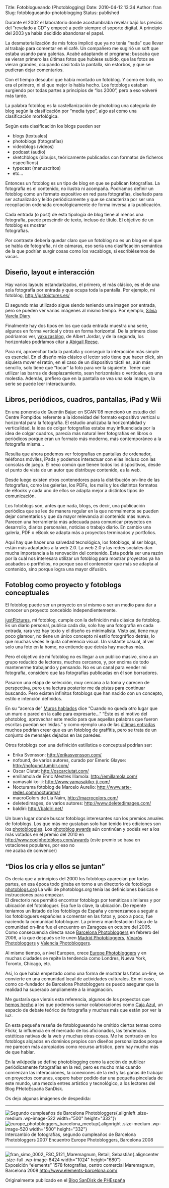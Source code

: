 Title: Fotoblogueando (Photoblogging)
Date: 2010-04-12 13:34
Author: fran
Slug: fotoblogueando-photoblogging
Status: published

Durante el 2002 el laboratorio donde acostumbraba revelar bajó los precios del “revelado a CD” y empecé a pedir siempre el soporte digital. A principio del 2003 ya había decidido abandonar el papel.

La desmaterialización de mis fotos implicó que ya no tenía “nada” que llevar al trabajo para comentar en el café. Un compañero me sugirió un soft que estaba usando para galerías. Acabé adaptando el programa; buscaba que se vieran primero las últimas fotos que hubiese subido, que las fotos se vieran grandes, ocupando casi toda la pantalla, sin estorbos, y que se pudieran dejar comentarios.

Con el tiempo descubrí que había montado un fotoblog. Y como en todo, no era el primero, ni el que mejor lo había hecho. Los fotoblogs estaban surgiendo por todas partes a principios de “los 2000”, pero a eso volveré más tarde.

La palabra fotoblog es la castellanización de photoblog una categoría de blog según la clasificación por “media type”, algo así como una clasificación morfológica.

Según esta clasificación los blogs pueden ser

-   blogs (textuales)
-   photoblogs (fotografías)
-   videoblogs (vídeos)
-   podcast (audio)
-   sketchblogs (dibujos, teóricamente publicados con formatos de ficheros específicos)
-   typecast (manuscritos)
-   etc...

Entonces un fotoblog es un tipo de blog en que se publican fotografías. La fotografía es el contenido, no ilustra ni acompaña. Podríamos definir un fotoblog como un formato expositivo en red para fotografías, diseñado para ser actualizado y leído periódicamente y que se caracteriza por ser una recopilación ordenada cronológicamente de forma inversa a la publicación.

Cada entrada (o post) de esta tipología de blog tiene al menos una fotografía, puede prescindir de texto, incluso de título. El objetivo de un fotoblog es mostrar  
fotografías.

Por contraste debería quedar claro que un fotoblog no es un blog en el que se habla de fotografía, ni de cámaras, eso sería una clasificación semántica de la que podrían surgir cosas como los vacablogs, si escribiésemos de vacas.

Diseño, layout e interacción
----------------------------

Hay varios layouts estandarizados, el primero, el más clásico, es el de una sola fotografía por entrada y que ocupa toda la pantalla. Por ejemplo, mi fotoblog, <http://justpictures.es/>

El segundo más utilizado sigue siendo teniendo una imagen por entrada, pero se pueden ver varias imágenes al mismo tiempo. Por ejemplo, [Silvia Varela Diary](http://www.silviavareladiary.com/)

Finalmente hay dos tipos en los que cada entrada muestra una serie, algunos en forma vertical y otros en forma horizontal. De la primera clase podríamos ver, [yakuzasblog](http://www.yakuzasblog.net/?p=18), de Albert Jordar, y de la segunda, los horizontales podríamos citar a [Abigail Reese](http://abigailreese.com/blog/).

Para mi, aprovechar toda la pantalla y conseguir la interacción más simple es esencial. En el diseño más clásico el lector solo tiene que hacer click, sin siquiera mover el ratón, en el caso de un dispositivo táctil es, aún más sencillo, solo tiene que “tocar” la foto para ver la siguiente. Tener que utilizar las barras de desplazamiento, sean horizontales o verticales, es una molestia. Además, prefiero que en la pantalla se vea una sola imagen, la serie se puede leer interactuando.

Libros, periódicos, cuadros, pantallas, iPad y Wii
--------------------------------------------------

En una ponencia de Quentin Bajac en SCAN'08 mencionó un estudio del Centre Pompidou referente a la idoneidad del formato expositivo vertical u horizontal para la fotografía. El estudio analizaba la horizontalidad y verticalidad, la idea de colgar fotografías estaba muy influenciada por la idea de colgar cuadros, parecía más natural leer fotografías en libros o periódicos porque eran un formato más moderno, más contemporáneo a la fotografía misma...

Resulta que ahora podemos ver fotografías en pantallas de ordenador, teléfonos móviles, iPads y podemos interactuar con ellas incluso con las consolas de juego. El nexo común que tienen todos los dispositivos, desde el punto de vista de un autor que distribuye contenido, es la web.

Desde luego existen otros contenedores para la distribución on-line de las fotografías, como las galerías, los PDFs, los mails y los distintos formatos de eBooks y cada uno de ellos se adapta mejor a distintos tipos de comunicación.

Los fotoblogs son, antes que nada, blogs, es decir, una publicación periódica que se lee de manera regular en la que normalmente se pueden dejar comentarios y que da mayor relevancia al contenido más nuevo. Parecen una herramienta más adecuada para comunicar proyectos en desarrollo, diarios personales, noticias o trabajo diario. En cambio una galería, PDF o eBook se adapta más a proyectos terminados y portfolios.

Aquí hay que hacer una salvedad tecnológica, los fotoblogs, al ser blogs, están más adaptados a la web 2.0. La web 2.0 y las redes sociales dan mucha importancia a la renovación del contenido. Esta podría ser una razón por la cuál nos interesara utilizar un fotoblog para mostrar proyectos ya ha acabados o portfolios, no porque sea el contenedor que más se adapta al contenido, sino porque logra una mayor difusión.

Fotoblog como proyecto y fotoblogs conceptuales
-----------------------------------------------

El fotoblog puede ser un proyecto en sí mismo o ser un medio para dar a conocer un proyecto concebido independientemente.

[justPictures](http://justpictures.es/), mi fotoblog, cumple con la definición más clásica de fotoblog. Es un diario personal, publica cada día, solo hay una fotografía en cada entrada, rara vez hay texto y el diseño es minimalista. Visto así, tiene muy poco glamour, no tiene un único concepto ni estilo fotográfico detrás, lo que muchas veces le quita coherencia visual. Un visitante casual, al ver solo una foto en la home, no entiende que detrás hay muchas más.

Pero el objetivo de mi fotoblog no es llegar a un publico masivo, sino a un grupo reducido de lectores, muchos cercanos, y, por encima de todo mantenerme trabajando y pensando. No es un canal para vender mi fotografía, considero que las fotografías publicadas en él son borradores.

Pasaron una etapa de selección, muy cercana a la toma y carecen de perspectiva, pero una lectura posterior me da pistas para continuar buscando. Pero existen infinitos fotoblogs que han nacido con un concepto, estilo e intención definidos.

En su “acerca de” [Muros hablados](http://muroshablados.es/) dice “Cuando no queda otro lugar que un muro o pared en la calle para expresarte…” “Éste es el motivo del photoblog, aprovechar este medio para que aquellas palabras que fueron escritas puedan ser leídas.” y como ejemplo una de las [últimas entradas](http://muroshablados.es/archives/1919) muchos podrían creer que es un fotoblog de graffitis, pero se trata de un conjunto de mensajes dejados en las paredes.

Otros fotoblogs con una definición estilística o conceptual podrían ser:

-   Erika Svensson: <http://erikasvensson.com/>
-   nofound, de varios autores, curado por Emeric Glayse: <http://nofound.tumblr.com/>
-   Oscar Ciutat: <http://oscarciutat.com/>
-   emillamola de Enric Mestres Illamola: <http://emillamola.com/>
-   yamasaki ko-ji: <http://www.yamasakiko-ji.com/>
-   Nocturama fotoblog de Marcelo Aurelio: <http://www.arte-redes.com/nocturama/>
-   macroColors de Lia Naim, <http://macrocolors.com/>
-   deletedimages, de varios autores: <http://www.deletedimages.com/>
-   baldiri: <http://baldiri.net/>

Un buen lugar donde buscar fotoblogs interesantes son los premios anuales de fotoblogs. Los que más me gustaban solo han tenido tres ediciones son los [photobloggies](http://photobloggies.org/). Los [photoblog awards](http://www.photoblogawards.com/) aún continúan y podéis ver a los más votados en el premio del 2010 en <http://www.coolphotoblogs.com/awards> (este premio se basa en votaciones populares, por eso no  
me acaba de convencer)

“Dios los cría y ellos se juntan”
---------------------------------

Os decía que a principios del 2000 los fotoblogs aparecían por todas partes, en esa época todo giraba en torno a un directorio de fotoblogs [photoblogs.org](http://photoblogs.org/) La wiki de photoblogs.org tenía las definiciones básicas e instrucciones para empezar.  
El directorio nos permitió encontrar fotoblogs por temáticas similares y por ubicación del fotobloguer. Esa fue la clave, la ubicación. De repente teníamos un listado de los fotoblogs de España y comenzamos a seguir a los fotobloguers españoles a comentar en las fotos y, poco a poco, fue naciendo la comunidad fotobloguer. La primera manifestación física de la comunidad on-line fue el encuentro en Zaragoza en octubre del 2005. Como consecuencia directa nace [Barcelona Photobloggers](http://barcelonaphotobloggers.org/) en febrero del 2006, a la que después se le unen [Madrid Photobloggers](http://madridphotobloggers.blogspot.com/), [Vinaròs Photobloggers](http://www.vinarosphotobloggers.org/) y [Valencia Photobloggers](http://valenciafotobloggers.org/).

Al mismo tiempo, a nivel Europeo, crece [Europe Photobloggers](http://europephotobloggers.org/) y en muchas ciudades se repite la tendencia como Londres, Nueva York, Toronto, Chicago, etc.

Así, lo que había empezado como una forma de mostrar las fotos on-line, se convierte en una comunidad local de actividades culturales. En mi caso, como co-fundador de Barcelona Photobloggers os puedo asegurar que la realidad ha superado ampliamente a la imaginación.

Me gustaría que vierais esta referencia, algunos de los proyectos que [hemos hecho](http://barcelonaphotobloggers.org/info/#a52) a los que podemos sumar colaboraciones como [Caja Azul](http://caja-azul.org/), un espacio de debate teórico de fotografía y muchas más que están por ver la luz.

En esta pequeña reseña de fotoblogueando he omitido ciertos temas como Flickr, la influencia en el mercado de los aficionados, las tendencias estéticas nativas de la web y muchas otras cosas. Me he centrado en los fotoblogs alojados en dominios propios con diseños personalizados porque me parecen más apropiados como recurso artístico, pero hay mucho más de que hablar.

En la wikipedia se define photoblogging como la acción de publicar periódicamente fotografías en la red, pero es mucho más cuando comienzan las interacciones, la conexiones de la red y las ganas de trabajar en proyectos comunes, espero haber podido dar una pequeña pincelada de este mundo, una mezcla entres artístico y tecnológico, a los lectores del Blog PHotoEspaña SanDisk.

Os dejo algunas imágenes de despedida:

  ------------------------------------------------------------------------------------------------------------------------------------------------------------------------------------------------------------ ------------------------------------------------------------------------------------------------------------------------------------------------------------------------------------------------------------------
  ![](http://fransimo.info/wp-content/uploads/2010/04/fran_simo_0001_DSC_0661_-500x332.jpg "Segundo cumpleaños de Barcelona Photobloggers"){.alignleft .size-medium .wp-image-522 width="500" height="332"}\   ![](http://fransimo.info/wp-content/uploads/2010/04/europe_photobloggers_barcelona_meetup-500x332.jpg "europe_photobloggers_barcelona_meetup"){.alignright .size-medium .wp-image-520 width="500" height="332"}  
 Intercambio de fotografías, segundo cumpleaños de Barcelona Photobloggers 2007                                                                                                                               Encuentro Europe Photobloggers, Barcelona 2008
  ------------------------------------------------------------------------------------------------------------------------------------------------------------------------------------------------------------ ------------------------------------------------------------------------------------------------------------------------------------------------------------------------------------------------------------------

![](http://fransimo.info/wp-content/uploads/2010/04/fran_simo_0002_FSC_5121_Maremagnum-Retail-Sebastián.jpg "fran_simo_0002_FSC_5121_Maremagnum, Retail, Sebastián"){.aligncenter .size-full .wp-image-8424 width="1024" height="680"}  
Exposición “elements” 1578 fotografías, centro comercial Maremagnum, Barcelona 2008 http://www.elements-barcelona.com/

Originalmente publicado en el [Blog SanDisk de PHEspaña](http://www.phedigital.com/portal/es/load.php?file=blogsandisk.php&post=10406)
